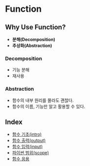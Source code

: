 # Function

## Why Use Function?

- **분해(Decomposition)**
- **추상화(Abstraction)**

### Decomposition

- 기능 분해
- 재사용

### Abstraction

- 함수의 내부 원리를 몰라도 괜찮다.
- 함수의 이름, 기능만 알고 활용할 수 있다.

## Index

- [함수 기초(intro)](./function_intro.md)
- [함수 출력(output)](./function_output.md)
- [함수 입력(input)](./function_input.md)
- [파이썬 범위(scope)](./python_scope.md)
- [함수 응용](./function_usage.md)